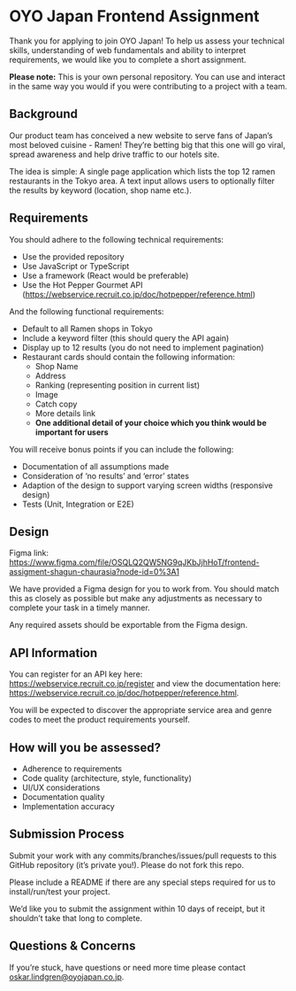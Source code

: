 
# OYO Japan Frontend Assignment

Thank you for applying to join OYO Japan! To help us assess your technical skills, understanding of web fundamentals and ability to interpret requirements, we would like you to complete a short assignment.

**Please note:** This is your own personal repository. You can use and interact in the same way you would if you were contributing to a project with a team.

## Background

Our product team has conceived a new website to serve fans of Japan’s most beloved cuisine - Ramen! They’re betting big that this one will go viral, spread awareness and help drive traffic to our hotels site.

The idea is simple: A single page application which lists the top 12 ramen restaurants in the Tokyo area. A text input allows users to optionally filter the results by keyword (location, shop name etc.).

## Requirements

You should adhere to the following technical requirements:

- Use the provided repository
- Use JavaScript or TypeScript
- Use a framework (React would be preferable)
- Use the Hot Pepper Gourmet API (https://webservice.recruit.co.jp/doc/hotpepper/reference.html)

And the following functional requirements:

- Default to all Ramen shops in Tokyo
- Include a keyword filter (this should query the API again)
- Display up to 12 results (you do not need to implement pagination)
- Restaurant cards should contain the following information:
    - Shop Name
    - Address
    - Ranking (representing position in current list)
    - Image
    - Catch copy
    - More details link
    - **One additional detail of your choice which you think would be important for users**

You will receive bonus points if you can include the following:

- Documentation of all assumptions made
- Consideration of ‘no results’ and ‘error’ states
- Adaption of the design to support varying screen widths (responsive design)
- Tests (Unit, Integration or E2E)

## Design

Figma link: https://www.figma.com/file/OSQLQ2QW5NG9qJKbJjhHoT/frontend-assigment-shagun-chaurasia?node-id=0%3A1

We have provided a Figma design for you to work from. You should match this as closely as possible but make any adjustments as necessary to complete your task in a timely manner.

Any required assets should be exportable from the Figma design.


## API Information

You can register for an API key here: https://webservice.recruit.co.jp/register and view the documentation here: https://webservice.recruit.co.jp/doc/hotpepper/reference.html.

You will be expected to discover the appropriate service area and genre codes to meet the product requirements yourself.

## How will you be assessed?

- Adherence to requirements
- Code quality (architecture, style, functionality)
- UI/UX considerations
- Documentation quality
- Implementation accuracy

## Submission Process

Submit your work with any commits/branches/issues/pull requests to this GitHub repository (it’s private you!). Please do not fork this repo.

Please include a README if there are any special steps required for us to install/run/test your project.

We’d like you to submit the assignment within 10 days of receipt, but it shouldn’t take that long to complete.

## Questions & Concerns

If you’re stuck, have questions or need more time please contact oskar.lindgren@oyojapan.co.jp.

